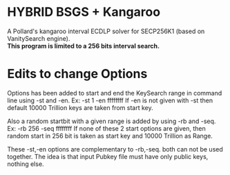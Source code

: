 # HYBRID BSGS + Kangaroo

A Pollard's kangaroo interval ECDLP solver for SECP256K1 (based on VanitySearch engine).\
**This program is limited to a 256 bits interval search.**

# Edits to change Options

Options has been added to start and end the KeySearch range in command line using -st and -en. Ex: -st 1 -en ffffffff
If -en is not given with -st then default 10000 Trillion keys are taken from start key.

Also a random startbit with a given range is added by using -rb and -seq. Ex: -rb 256 -seq ffffffff
If none of these 2 start options are given, then random start in 256 bit is taken as start key and 10000 Trillion as Range.

These -st,-en options are complementary to -rb,-seq. both can not be used together.
The idea is that input Pubkey file must have only public keys, nothing else.

